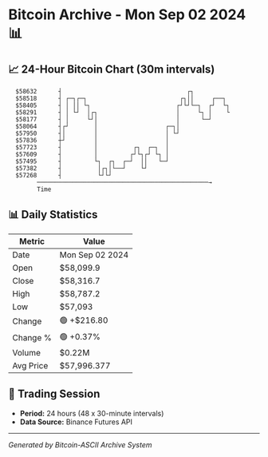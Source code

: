 # Bitcoin Archive - Mon Sep 02 2024 📊

## 📈 24-Hour Bitcoin Chart (30m intervals)

```
  $58632      ┤                                   ┌┐           
  $58518      ┤ ┌─┐┌─┐                          ┌┐││     ┌──┐  
  $58405      ┤ │ ││ └┐                        ┌┘└┘└─┐  ┌┘  └┐ 
  $58291      ┤ │ └┘  │┌┐                      │     └┐ │    └ 
  $58177      ┤ │     └┘│                      │      └─┘      
  $58064      ┤┌┘       │                   ┌─┐│               
  $57950      ┤│        │                   │ └┘               
  $57836      ┼┘        │                   │                  
  $57723      ┤         │          ┌┐  ┌─┐  │                  
  $57609      ┤         │         ┌┘└┐┌┘ └┐ │                  
  $57495      ┤         └┐  ┌┐  ┌─┘  ││   └─┘                  
  $57382      ┤          │┌┐│└──┘    └┘                        
  $57268      ┤          └┘└┘                                  
        ────────────────────────────────────────────────→
        Time
```

## 📊 Daily Statistics

| Metric | Value |
|--------|-------|
| Date | Mon Sep 02 2024 |
| Open | $58,099.9 |
| Close | $58,316.7 |
| High | $58,787.2 |
| Low | $57,093 |
| Change | 🟢 +$216.80 |
| Change % | 🟢 +0.37% |
| Volume | $0.22M |
| Avg Price | $57,996.377 |

## 📅 Trading Session

- **Period:** 24 hours (48 x 30-minute intervals)
- **Data Source:** Binance Futures API

---
*Generated by Bitcoin-ASCII Archive System*
